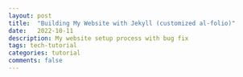 ```yaml
---
layout: post
title:  "Building My Website with Jekyll (customized al-folio)"
date:   2022-10-11
description: My website setup process with bug fix
tags: tech-tutorial
categories: tutorial
comments: false
---
```

